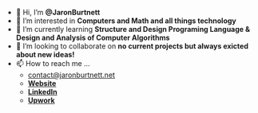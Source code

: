 - 👋 Hi, I’m **@JaronBurtnett**
- 👀 I’m interested in **Computers and Math and all things technology**
- 🌱 I’m currently learning **Structure and Design Programing Language & Design and Analysis of Computer Algorithms**
- 💞️ I’m looking to collaborate on **no current projects but always exicted about new ideas!**
- 📫 How to reach me ...
    * contact@jaronburtnett.net
    * **[Website](jaronburtnett.net)**
    * **[LinkedIn](https://www.linkedin.com/in/jaron-burtnett/)**
    * **[Upwork](https://www.upwork.com/freelancers/~0142aab410ad5fa096)**
